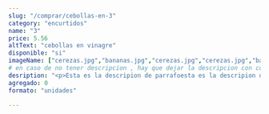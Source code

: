 ```yaml
---
slug: "/comprar/cebollas-en-3"
category: "encurtidos"
name: "3"
price: 5.56
altText: "cebollas en vinagre"
disponible: "si"
imageName: ["cerezas.jpg","bananas.jpg","cerezas.jpg","cerezas.jpg","bananas.jpg"]
# en caso de no tener descripcion , hay que dejar la descripcion con comillas vacías ""
desription: "<p>Esta es la descripion de parrafoesta es la descripion de parrafoesta es la descripion de parrafoesta es la descripion de parrafoesta es la descripion de parrafoesta es la descripion de parrafoesta es la descripion de parrafoesta es la descripion de parrafoesta es la descripion de parrafoesta es la descripion de parrafoesta es la descripion de parrafoesta es la descripion de parrafoesta es la descripion de parrafo</p>"
agregado: 0
formato: "unidades"

---
```


